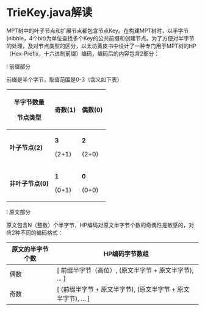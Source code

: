 # TrieKey.java解读

MPT树中的叶子节点和扩展节点都包含节点Key。在构建MPT树时，以半字节(nibble，4个bit)为单位查找多个Key的公共前缀和创建节点。为了方便对半字节的处理，及对节点类型的区分，以太坊黄皮书中设计了一种专门用于MPT树的HP（Hex-Prefix，十六进制前缀）编码，编码后的内容包含2部分：

l 前缀部分

前缀是半个字节，取值范围是0-3（含义如下表）

| <p><strong>半字节数量</strong></p><p><strong>节点类型</strong></p> | **奇数(1)**                             | **偶数(0)**                             |
| --------------------------------------------------------- | ------------------------------------- | ------------------------------------- |
| **叶子节点(2)**                                               | <p><strong>3</strong></p><p>(2+1)</p> | <p><strong>2</strong></p><p>(2+0)</p> |
| **非叶子节点(0)**                                              | <p><strong>1</strong></p><p>(0+1)</p> | <p><strong>0</strong></p><p>(0+0)</p> |

&#x20;

l 原文部分

原文包含N（整数）个半字节，HP编码对原文半字节个数的奇偶性是敏感的，对应2种不同的编码格式：

| **原文的半字节个数** | **HP编码字节数组**                                 |
| ------------ | -------------------------------------------- |
| 偶数           | \[ 前缀半字节（高位）,  (原文半字节 + 原文半字节),  ... ]       |
| 奇数           | \[ (前缀半字节 + 原文半字节),  (原文半字节 + 原文半字节),  ... ] |


